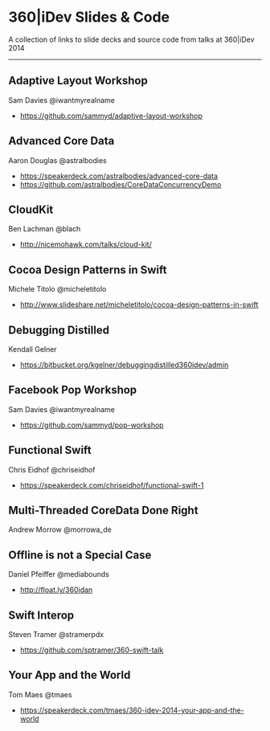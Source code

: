 360|iDev Slides & Code
==============

A collection of links to slide decks and source code from talks at 360|iDev 2014

-----

## Adaptive Layout Workshop
Sam Davies @iwantmyrealname

* https://github.com/sammyd/adaptive-layout-workshop

## Advanced Core Data
Aaron Douglas @astralbodies

* https://speakerdeck.com/astralbodies/advanced-core-data
* https://github.com/astralbodies/CoreDataConcurrencyDemo

## CloudKit
Ben Lachman @blach

* http://nicemohawk.com/talks/cloud-kit/

## Cocoa Design Patterns in Swift
Michele Titolo @micheletitolo

* http://www.slideshare.net/micheletitolo/cocoa-design-patterns-in-swift

## Debugging Distilled
Kendall Gelner

* https://bitbucket.org/kgelner/debuggingdistilled360idev/admin

## Facebook Pop Workshop
Sam Davies @iwantmyrealname

* https://github.com/sammyd/pop-workshop

## Functional Swift
Chris Eidhof @chriseidhof

* https://speakerdeck.com/chriseidhof/functional-swift-1

## Multi-Threaded CoreData Done Right
Andrew Morrow @morrowa_de

## Offline is not a Special Case
Daniel Pfeiffer @mediabounds

* http://float.ly/360idan

## Swift Interop
Steven Tramer @stramerpdx

* https://github.com/sptramer/360-swift-talk

## Your App and the World
Tom Maes @tmaes

* https://speakerdeck.com/tmaes/360-idev-2014-your-app-and-the-world
